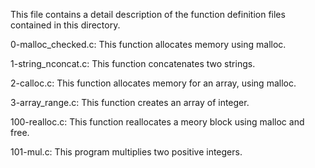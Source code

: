This file contains a detail description of the function definition files contained in this directory.

  0-malloc_checked.c: This function allocates memory using malloc.

  1-string_nconcat.c: This function concatenates two strings.

  2-calloc.c: This function allocates memory for an array, using malloc.

  3-array_range.c: This function creates an array of integer.

  100-realloc.c: This function reallocates a meory block using malloc and free.

  101-mul.c: This program multiplies two positive integers.
